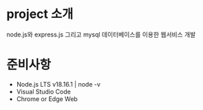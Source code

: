# project 소개
node.js와 express.js 그리고 mysql 데이터베이스를 이용한 웹서비스 개발

# 준비사항
- Node.js LTS v18.16.1 | node -v
- Visual Studio Code
- Chrome or Edge Web